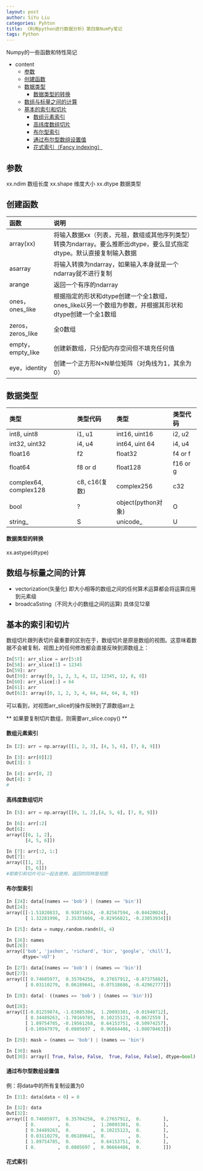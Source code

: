 ```yaml
---
layout: post
author: SiYu Liu
categories: Pyhton
title: 《利用python进行数据分析》第四章NumPy笔记 
tags: Python
---
```

Numpy的一些函数和特性简记




* content
	* [参数](#参数)
	* [创建函数](#创建函数)
	* [数据类型](#数据类型)
		* [数据类型的转换](#数据类型的转换)
	* [数组与标量之间的计算](#数组与标量之间的计算)
	* [基本的索引和切片](#基本的索引和切片)
		* [数组元素索引](#数组元素索引)
		* [高纬度数组切片](#高纬度数组切片)
		* [布尔型索引](#布尔型索引)
		* [通过布尔型数组设置值](#通过布尔型数组设置值)
		* [花式索引（Fancy indexing）](#花式索引)

## 参数
xx.ndim 数组长度
xx.shape 维度大小
xx.dtype 数据类型

## 创建函数

|函数|说明|
|:--|:--|
|array(xx)|将输入数据xx（列表，元祖，数组或其他序列类型）转换为ndarray。要么推断出dtype，要么显式指定dtype。默认直接复制输入数据|
|asarray|将输入转换为ndarray，如果输入本身就是一个ndarray就不进行复制|
|arange|返回一个有序的ndarray|
|ones，ones_like|根据指定的形状和dtype创建一个全1数组，ones_like以另一个数组为参数，并根据其形状和dtype创建一个全1数组|
|zeros，zeros_like|全0数组|
|empty，empty_like|创建新数组，只分配内存空间但不填充任何值|
|eye，identity|创建一个正方形N×N单位矩阵（对角线为1，其余为0）|

## 数据类型

|类型|类型代码|类型|类型代码|
|:--|:--|:--|:--|
|int8, uint8|i1, u1|int16, uint16| i2, u2|
|int32, uint32|i4, u4|int64, uint 64|i4, u4|
|float16|f2|float32|f4 or f|
|float64|f8 or d|float128|f16 or g|
|complex64, complex128|c8, c16(复数)|complex256|c32|
|bool|?|object(python对象)|O|
|string_|S|unicode_|U|

#### 数据类型的转换
xx.astype(dtype)

## 数组与标量之间的计算

* vectorization(矢量化)
即大小相等的数组之间的任何算术运算都会将运算应用到元素级
* broadcaSsting（不同大小的数组之间的运算)
具体见12章

## 基本的索引和切片

数组切片跟列表切片最重要的区别在于，数组切片是原是数组的视图。这意味着数据不会被复制，视图上的任何修改都会直接反映到源数组上：
```python
In[57]: arr_slice = arr[5:8]
In[58]: arr_slice[1] = 12345
In[59]: arr
Out[59]: array([0, 1, 2, 3, 4, 12, 12345, 12, 8, 9])
In[60]: arr_slice[:] = 64
In[61]: arr
Out[61]: array([0, 1, 2, 3, 4, 64, 64, 64, 8, 9])
```
可以看到，对视图arr_slice的操作反映到了源数组arr上

** 如果要复制切片数组，则需要arr_slice.copy() **

#### 数组元素索引

```python
In [2]: arr = np.array([[1, 2, 3], [4, 5, 6], [7, 8, 9]])

In [3]: arr[0][2]
Out[3]: 3

In [4]: arr[0, 2]
Out[4]: 3
#

```

#### 高纬度数组切片

```python
In [5]: arr = np.array([[0, 1, 2],[4, 5, 6], [7, 8, 9]])

In [6]: arr[:2]
Out[6]: 
array([[0, 1, 2],
       [4, 5, 6]])

In [7]: arr[:2, 1:]
Out[7]: 
array([[1, 2],
       [5, 6]])
#即索引和切片可以一起去使用，返回的同样是视图
```

#### 布尔型索引

```python
In [24]: data[(names == 'bob') | (names == 'bin')]
Out[24]: 
array([[-1.51820833,  0.93871624, -0.82567594, -0.84420024],
       [ 1.32281996,  2.35355066, -0.82956821, -0.23053934]])

In [25]: data = numpy.random.randn(6, 4)

In [26]: names
Out[26]: 
array(['bob', 'jashon', 'richard', 'bin', 'google', 'chill'], 
      dtype='<U7')

In [27]: data[(names == 'bob') | (names == 'bin')]
Out[27]: 
array([[ 0.74605977,  0.35704256,  0.27657912, -0.87375882],
       [ 0.03110279,  0.06189641, -0.07518686, -0.42962777]])

In [28]: data[- ((names == 'bob') | (names == 'bin'))]

Out[28]: 
array([[-0.81259874, -1.63085304,  1.20093301, -0.01940712],
       [ 0.34489263, -1.70169785,  0.10215123, -0.0672559 ],
       [ 1.89754785, -0.19561268,  0.64153751, -0.50974257],
       [-0.10947979,  0.0805697 ,  0.96664486, -1.08070463]])

In [29]: mask = (names == 'bob') | (names == 'bin')

In [30]: mask
Out[30]: array([ True, False, False,  True, False, False], dtype=bool)

```

#### 通过布尔型数组设置值

例：将data中的所有复制设置为0

```python
In [31]: data[data < 0] = 0

In [32]: data
Out[32]: 
array([[ 0.74605977,  0.35704256,  0.27657912,  0.        ],
       [ 0.        ,  0.        ,  1.20093301,  0.        ],
       [ 0.34489263,  0.        ,  0.10215123,  0.        ],
       [ 0.03110279,  0.06189641,  0.        ,  0.        ],
       [ 1.89754785,  0.        ,  0.64153751,  0.        ],
       [ 0.        ,  0.0805697 ,  0.96664486,  0.        ]])
```

#### 花式索引